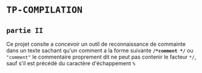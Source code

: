 # `TP-COMPILATION`

## `partie II`
Ce projet consite a concevoir un outil de reconnaissance de commainte dans un texte
sachant qu'un comment a la forme suivante <strong>`/*comment */`</strong> ou `"comment"` le commentaire proprement dit ne peut pas contenir le facteur `*/`, sauf s'il est précédé du caractère d'échappement `%`